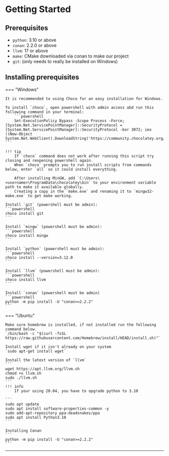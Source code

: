 # Getting Started

## Prerequisites
* `python`: 3.10 or above
* `conan`: 2.2.0 or above
* `llvm`: 17 or above
* `make`: CMake downloaded via conan to make our project
* `git`: (only needs to really be installed on Windows)

## Installing prerequisites

=== "Windows"

    It is recommended to using Choco for an easy installation for Windows.
    
    To install `choco`, open powershell with admin access abd run this following command in your terminal:
        ```powershell
        Set-ExecutionPolicy Bypass -Scope Process -Force; [System.Net.ServicePointManager]::SecurityProtocol = [System.Net.ServicePointManager]::SecurityProtocol -bor 3072; iex ((New-Object System.Net.WebClient).DownloadString('https://community.chocolatey.org/install.ps1'))
    ```
    
    !!! tip
        If `choco` command does not work after running this script try closing and reopening powershell again.
        When `choco` prompts you to run install scripts from commands below, enter `all` so it could install everything.
        
        After installing MinGW, add `C:\Users\<username>\ProgramData\chocolatey\bin` to your environment variable path to make it available globally.
        Creating a copy in the `make.exe` and renaming it to `mingw32-make.exe` to get make working.
    
    Install `git` (powershell must be admin):
    ```powershell
    choco install git
    ```
    
    Install `mingw` (powershell must be admin):
    ```powershell
    choco install mingw
    ```
    
    Install `python` (powershell must be admin):
    ```powershell
    choco install --version=3.12.0
    ```
    
    Install `llvm` (powershell must be admin):
    ```powershell
    choco install llvm
    ```
    
    Install `conan` (powershell must be admin)
    ```powershell
    python -m pip install -U "conan>=2.2.2"
    ```
=== "Ubuntu"

    Make sure homebrew is installed, if not installed run the following command below.
    `/bin/bash -c "$(curl -fsSL https://raw.githubusercontent.com/Homebrew/install/HEAD/install.sh)"`

    Install wget if it isn't already on your system
    `sudo apt-get install wget`

    Install the latest version of `llvm`
    ```
    wget https://apt.llvm.org/llvm.sh
    chmod +x llvm.sh
    sudo ./llvm.sh
    ```
    !!! info
        If your using 20.04, you have to upgrade python to 3.10
    
    ```
    sudo apt update
    sudo apt install software-properties-common -y
    sudo add-apt-repository ppa:deadsnakes/ppa
    sudo apt install Python3.10
    ```

    Installing Conan
    ```
    python -m pip install -U "conan>=2.2.2"
    ```
---
